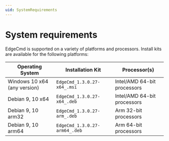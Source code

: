 ```yaml
---
uid: SystemRequirements
---
```


# System requirements

EdgeCmd is supported on a variety of platforms and processors. Install kits are available for the following platforms:

| Operating System | Installation Kit | Processor(s) |
|-------------------|----------------------------------|-------------|
| Windows 10 x64 (any version)| `EdgeCmd_1.3.0.27-x64_.msi`     | Intel/AMD 64-bit processors |
| Debian 9, 10 x64 | `EdgeCmd_1.3.0.27-x64_.deb`     | Intel/AMD 64-bit processors |
| Debian 9, 10 arm32 | `EdgeCmd_1.3.0.27-arm_.deb`  | Arm 32-bit processors |
| Debian 9, 10 arm64 | `EdgeCmd_1.3.0.27-arm64_.deb`  | Arm 64-bit processors |